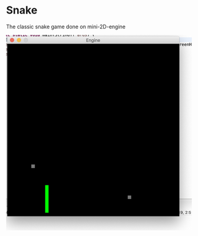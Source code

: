 # Snake
The classic snake game done on mini-2D-engine

![Photo of Snake Game](./readme-resources/snake.png)